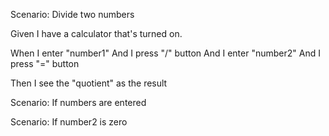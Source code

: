 Scenario: Divide two numbers

Given I have a calculator that's turned on.

When I enter "number1" And I press "/" button And I enter "number2" And I press "=" button

Then I see the "quotient" as the result

Scenario: If numbers are entered

Scenario: If number2 is zero